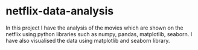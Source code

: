 # netflix-data-analysis
In this project I have the analysis of the movies which are shown on the netflix using python libraries such as numpy, pandas, matplotlib, seaborn. I have also visualised the data using matplotlib and seaborn library.

